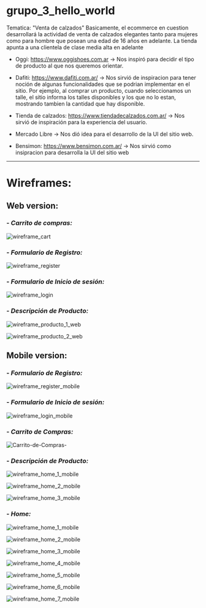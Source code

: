# grupo_3_hello_world

Tematica: "Venta de calzados"
Basicamente, el ecommerce en cuestion desarrollará la actividad de venta de calzados elegantes tanto para mujeres como para hombre que posean una edad de 16 años en adelante.
La tienda apunta a una clientela de clase media alta en adelante

- Oggi: https://www.oggishoes.com.ar  ->  Nos inspiró para decidir el tipo de producto al que nos queremos orientar.

- Dafiti: https://www.dafiti.com.ar/ -> Nos sirvió de inspiracion para tener noción de algunas funcionalidades que se podrian implementar en el sitio. Por ejemplo, al comprar un producto, cuando seleccionamos un talle, el sitio informa los talles disponibles y los que no lo estan, mostrando tambien la cantidad que hay disponible.

- Tienda de calzados: https://www.tiendadecalzados.com.ar/ -> Nos sirvió de inspiración para la experiencia del usuario.

- Mercado Libre -> Nos dió idea para el desarrollo de la UI del sitio web.

- Bensimon: https://www.bensimon.com.ar/ -> Nos sirvió como insipracion para desarrolla la UI del sitio web

-----
# Wireframes:

## Web version:

### - _Carrito de compras:_
![wireframe_cart](https://user-images.githubusercontent.com/65306461/161621884-11c78f59-5e22-4424-a3eb-d5b35a111132.png)

### - _Formulario de Registro:_
![wireframe_register](https://user-images.githubusercontent.com/65306461/161867002-d5556ceb-22b9-4559-a391-02b53e9c33a2.png)


### - _Formulario de Inicio de sesión:_
![wireframe_login](https://user-images.githubusercontent.com/65306461/161866991-a9c8da75-25ae-4112-8165-40370ba7af40.png)


### - _Descripción de Producto:_
![wireframe_producto_1_web](https://user-images.githubusercontent.com/65306461/161866804-9aa40f0f-e8ca-453a-b48b-f858e0906896.png)

![wireframe_producto_2_web](https://user-images.githubusercontent.com/65306461/161866826-5675ea99-1ae7-4a4c-a1f4-2a3ad26af4bb.png)


## Mobile version:
### - _Formulario de Registro:_
![wireframe_register_mobile](https://user-images.githubusercontent.com/65306461/161851681-0f6d43f8-5e04-4c76-a858-298aeaeef632.png)


### - _Formulario de Inicio de sesión:_
![wireframe_login_mobile](https://user-images.githubusercontent.com/65306461/161624527-cadafc4e-cf30-43c7-b634-8a1cd85ad223.png)


### - _Carrito de Compras:_
![Carrito-de-Compras-](https://user-images.githubusercontent.com/65306461/161851974-019a9a2d-424c-4348-8b2f-b42ade7b0af0.png)

### - _Descripción de Producto:_
![wireframe_home_1_mobile](https://user-images.githubusercontent.com/65306461/161866513-1660d724-a5f4-49da-b26d-7788b163c087.png)

![wireframe_home_2_mobile](https://user-images.githubusercontent.com/65306461/161866518-8a404cfd-6c8e-405b-9fa8-d18403d8c9c9.png)

![wireframe_home_3_mobile](https://user-images.githubusercontent.com/65306461/161866525-12dc0e60-d2b3-4c7e-a5f7-48020cb47738.png)


### - _Home:_
![wireframe_home_1_mobile](https://user-images.githubusercontent.com/65306461/161852033-bf3ec128-2412-47c0-b52c-df2257ba2c1f.png)

![wireframe_home_2_mobile](https://user-images.githubusercontent.com/65306461/161852055-3b472b97-d254-4517-a095-76eee7ac753b.png)

![wireframe_home_3_mobile](https://user-images.githubusercontent.com/65306461/161852146-bc4c9910-bccd-4f96-bdd5-9524086ea9f1.png)

![wireframe_home_4_mobile](https://user-images.githubusercontent.com/65306461/161852156-a28eee68-25d1-4905-ab16-ffda6a88518b.png)

![wireframe_home_5_mobile](https://user-images.githubusercontent.com/65306461/161852174-46e810fb-801a-48ee-bdaf-913bd1893884.png)

![wireframe_home_6_mobile](https://user-images.githubusercontent.com/65306461/161852200-a92d379c-2796-497c-bbf5-353f438e3282.png)

![wireframe_home_7_mobile](https://user-images.githubusercontent.com/65306461/161852207-91ecc90a-ad85-41d1-b736-138883608bde.png)
